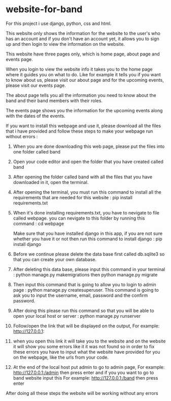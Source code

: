 # website-for-band

For this project i use django, python, css and html.

This website only shows the information for the website to the user's who has an account and if you don't have an account yet, it allows you to sign up and then login to view the information on the website.

This website have three pages only, which is home page, about page and events page.

When you login to view the website info it takes you to the home page where it guides you on what to do. Like for example it tells you if you want to know about us, please visit our about page and for the upcoming events, please visit our events page.

The about page tells you all the information you need to know about the band and their band members with their roles.

The events page shows you the information for the upcoming events along with the dates of the events.

If you want to install this webpage and use it, please download all the files that i have provided and follow these steps to make your webpage run without errors :

 1. When you are done downloading this web page, please put the files into one folder called band

 2. Open your code editor and open the folder that you have created called band

 3. After opening the folder called band with all the files that you have downloaded in it, open the terminal.

 4. After opening the terminal, you must run this command to install all the requirements that are needed for this website
    : pip install requirements.txt

 5. When it's done installing requirements.txt, you have to nevigate to file called webpage. you can nevigate to this 
    folder by running this command : cd webpage 

    Make sure that you have installed django in this app, if you are not sure whether you have it or not then run
    this command to install django : pip install django

 6. Before we continue please delete the data base first called db.sqlite3 so that you can create your own database.

 7. After deleting this data base, please input this command in your terminal : python manage.py makemigrations
    then python manage.py migrate

 8. Then input this command that is going to allow you to login to admin page : python manage.py createsuperuser.
    This command is going to ask you to input the username, email, password and the confirm password.

 9. After doing this please run this command so that you will be able to open your local host or server :
    python manage.py runserver

 10. Follow/open the link that will be displayed on the output, For example: http://127.0.0.1:
 
 11. when you open this link it will take you to the website and on the website it will show you some errors like it
     it was not found so in order to fix these errors you have to input what the website have provided for you on the webpage, like the urls from your code. 

 12. At the end of the local host put admin to go to admin page, For example: http://127.0.0.1:/admin then press
     enter and if you you want to go to band website input this For example: http://127.0.0.1:/band then press enter

After doing all these steps the website will be working without any errors
